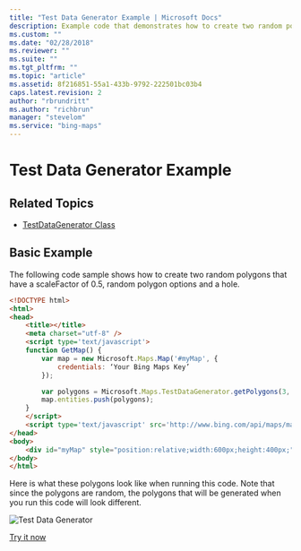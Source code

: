 ```yaml
---
title: "Test Data Generator Example | Microsoft Docs"
description: Example code that demonstrates how to create two random polygons with a scaleFactor of 0.5, random polygon options and a hole.
ms.custom: ""
ms.date: "02/28/2018"
ms.reviewer: ""
ms.suite: ""
ms.tgt_pltfrm: ""
ms.topic: "article"
ms.assetid: 8f216851-55a1-433b-9792-222501bc03b4
caps.latest.revision: 2
author: "rbrundritt"
ms.author: "richbrun"
manager: "stevelom"
ms.service: "bing-maps"
---
```

# Test Data Generator Example
## Related Topics

* [TestDataGenerator Class](../map-control-api/testdatagenerator-class.md)

## Basic Example

The following code sample shows how to create two random polygons that have a scaleFactor of 0.5, random polygon options and a hole. 

```html
<!DOCTYPE html>
<html>
<head>
    <title></title>
    <meta charset="utf-8" />
	<script type='text/javascript'>
    function GetMap() {
        var map = new Microsoft.Maps.Map('#myMap', {
            credentials: ‘Your Bing Maps Key’
        });

        var polygons = Microsoft.Maps.TestDataGenerator.getPolygons(3, map.getBounds(), 5, null, null, true);
        map.entities.push(polygons);
    }
    </script>
    <script type='text/javascript' src='http://www.bing.com/api/maps/mapcontrol?callback=GetMap' async defer></script>
</head>
<body>
    <div id="myMap" style="position:relative;width:600px;height:400px;"></div>
</body>
</html>
```

Here is what these polygons look like when running this code. Note that since the polygons are random, the polygons that will be generated when you run this code will look different. 

![Test Data Generator](../media/bmv8-testdatageneratorexample.png)

[Try it now](https://www.bing.com/api/maps/sdk/mapcontrol/isdk#createPolygonsWithHoles+JS)